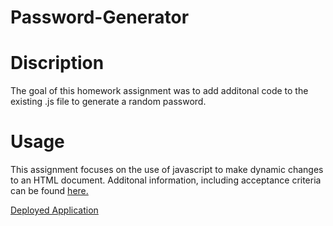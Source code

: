 # Password-Generator
# Discription
The goal of this homework assignment was to add additonal code to the existing .js file to generate a random password.  

# Usage
This assignment focuses on the use of javascript to make dynamic changes to an HTML document.  Additonal information, including acceptance criteria can be found [here.](https://github.com/Glove1911/Password-Generator/blob/main/assets/AcceptanceCriteria.md)

[Deployed Application](https://glove1911.github.io/Password-Generator/)
